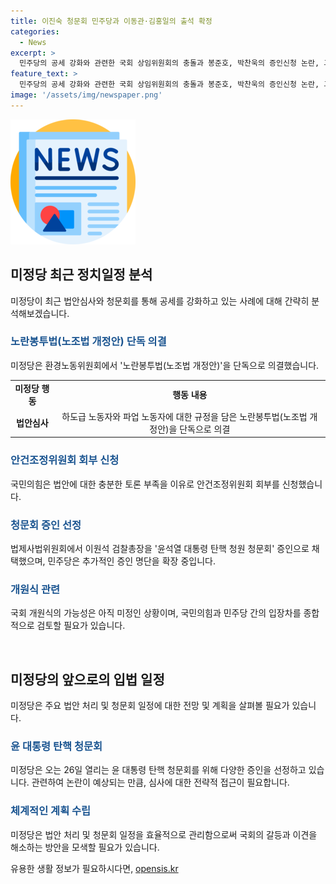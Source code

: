 ```yaml
---
title: 이진숙 청문회 민주당과 이동관·김홍일의 출석 확정
categories:
  - News
excerpt: >
  민주당의 공세 강화와 관련한 국회 상임위원회의 충돌과 봉준호, 박찬욱의 증인신청 논란, 그리고 노란봉투법의 가결 등이 화제다. 국민의힘은 법안 처리를 지연하기 위해 안건조정위원회 회부를 신청하지만, 민주당의 우위가 예상되며, 윤석열 대통령 탄핵 청문회를 위한 증인선정 역시 논의되고 있다. 여당은 상병 순직 사건과 김 여사 관련 공세에 집중할 예정이나, 국민의힘은 개원식 참여를 위해 탄핵 청문회 철회를 촉구하고 있다. 
feature_text: >
  민주당의 공세 강화와 관련한 국회 상임위원회의 충돌과 봉준호, 박찬욱의 증인신청 논란, 그리고 노란봉투법의 가결 등이 화제다. 국민의힘은 법안 처리를 지연하기 위해 안건조정위원회 회부를 신청하지만, 민주당의 우위가 예상되며, 윤석열 대통령 탄핵 청문회를 위한 증인선정 역시 논의되고 있다. 여당은 상병 순직 사건과 김 여사 관련 공세에 집중할 예정이나, 국민의힘은 개원식 참여를 위해 탄핵 청문회 철회를 촉구하고 있다. 
image: '/assets/img/newspaper.png'
---
```


<p><img src="/assets/img/newspaper.png" alt="kimp 속보" /></p>

<h2 data-ke-size="size26">미정당 최근 정치일정 분석</h2>

<p data-ke-size="size16">미정당이 최근 법안심사와 청문회를 통해 공세를 강화하고 있는 사례에 대해 간략히 분석해보겠습니다.</p>

<h3><b><span style="color: #1a5490;">노란봉투법(노조법 개정안) 단독 의결</span></b></h3>

<p data-ke-size="size16">미정당은 환경노동위원회에서 '노란봉투법(노조법 개정안)'을 단독으로 의결했습니다.</p>

<table>
  <tr>
    <td style="text-align: center; height: 17px;"><b>미정당 행동</b></td>
    <td style="text-align: center; height: 17px;"><b>행동 내용</b></td>
  </tr>
  <tr>
    <td style="text-align: center; height: 17px;"><b>법안심사</b></td>
    <td style="text-align: center; height: 17px;">하도급 노동자와 파업 노동자에 대한 규정을 담은 노란봉투법(노조법 개정안)을 단독으로 의결</td>
  </tr>
</table>

<h3><b><span style="color: #1a5490;">안건조정위원회 회부 신청</span></b></h3>

<p data-ke-size="size16">국민의힘은 법안에 대한 충분한 토론 부족을 이유로 안건조정위원회 회부를 신청했습니다.</p>

<h3><b><span style="color: #1a5490;">청문회 증인 선정</span></b></h3>

<p data-ke-size="size16">법제사법위원회에서 이원석 검찰총장을 '윤석열 대통령 탄핵 청원 청문회' 증인으로 채택했으며, 민주당은 추가적인 증인 명단을 확장 중입니다.</p>

<h3><b><span style="color: #1a5490;">개원식 관련</span></b></h3>

<p data-ke-size="size16">국회 개원식의 가능성은 아직 미정인 상황이며, 국민의힘과 민주당 간의 입장차를 종합적으로 검토할 필요가 있습니다.</p>

<p data-ke-size="size16">&nbsp;</p>

<h2 data-ke-size="size26">미정당의 앞으로의 입법 일정</h2>

<p data-ke-size="size16">미정당은 주요 법안 처리 및 청문회 일정에 대한 전망 및 계획을 살펴볼 필요가 있습니다.</p>

<h3><b><span style="color: #1a5490;">윤 대통령 탄핵 청문회</span></b></h3>

<p data-ke-size="size16">미정당은 오는 26일 열리는 윤 대통령 탄핵 청문회를 위해 다양한 증인을 선정하고 있습니다. 관련하여 논란이 예상되는 만큼, 심사에 대한 전략적 접근이 필요합니다.</p>

<h3><b><span style="color: #1a5490;">체계적인 계획 수립</span></b></h3>

<p data-ke-size="size16">미정당은 법안 처리 및 청문회 일정을 효율적으로 관리함으로써 국회의 갈등과 이견을 해소하는 방안을 모색할 필요가 있습니다.</p>
유용한 생활 정보가 필요하시다면, <a href="https://opensis.kr" rel="dofollow">opensis.kr</a>



